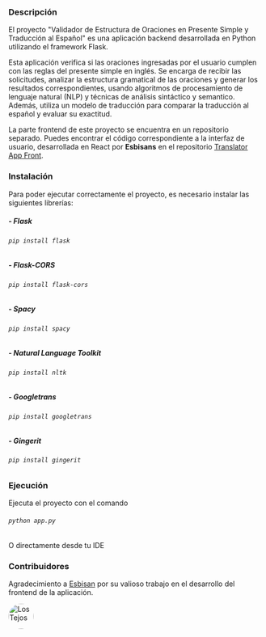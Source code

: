 ### Descripción
El proyecto "Validador de Estructura de Oraciones en Presente Simple y Traducción al Español" es una aplicación backend desarrollada en Python utilizando el framework Flask. 

Esta aplicación verifica si las oraciones ingresadas por el usuario cumplen con las reglas del presente simple en inglés. Se encarga de recibir las solicitudes, analizar la estructura gramatical de las oraciones y generar los resultados correspondientes, usando algoritmos de procesamiento de lenguaje natural (NLP) y técnicas de análisis sintáctico y semantico.
Además, utiliza un modelo de traducción para comparar la traducción al español y evaluar su exactitud.

La parte frontend de este proyecto se encuentra en un repositorio separado. Puedes encontrar el código correspondiente a la interfaz de usuario, desarrollada en React por **Esbisans** en el repositorio [Translator App Front](https://github.com/Esbisans/translator-app "Translator App Front").

### Instalación
Para poder ejecutar correctamente el proyecto, es necesario instalar las siguientes librerías:

##### - Flask
###### `pip install flask`

##### - Flask-CORS
###### `pip install flask-cors`

##### - Spacy
###### `pip install spacy`

##### - Natural Language Toolkit
###### `pip install nltk`

##### - Googletrans
###### `pip install googletrans`

##### - Gingerit
###### `pip install gingerit`

### Ejecución
Ejecuta el proyecto con el comando
###### `python app.py`
O directamente desde tu IDE

### Contribuidores
Agradecimiento a [Esbisan](https://github.com/Esbisans "Esbisan") por su valioso trabajo en el desarrollo del frontend de la aplicación.

<a href="https://github.com/Esbisans">
<img src="https://avatars.githubusercontent.com/u/61194335?v=4" alt="Los Tejos" style="width:50px; border-radius:50%;"/>
</a>
